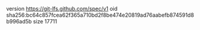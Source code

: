 version https://git-lfs.github.com/spec/v1
oid sha256:bc64c857fcea62f365a710bd2f8be474e20819ad76aabefb874591d8b996ad5b
size 17711
